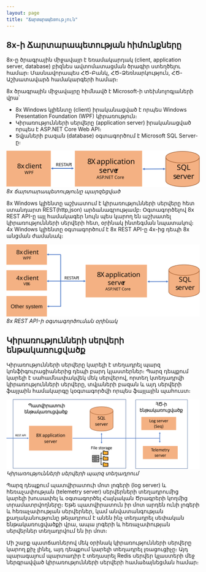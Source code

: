 ```yaml
---
layout: page
title: "Ճարտարապետություն" 
---
```


##  8x-ի Ճարտարապետության հիմունքները

8x-ը ծրագրային միջավայր է եռամակարդակ (client, application server, database) բիզնես ավտոմատացման ծրագիր
ստեղծելու համար։ Մասնավորապես ՀԾ-Բանկ, ՀԾ-Ձեռնարկություն, ՀԾ-Աշխատավարձ համակարգերի համար։

8x ծրագրային միջավայրը հիմնավծ է Microsoft-ի տեխնոլոգյաների վրա՝ 
* 8x Windows կլիենտը (client) իրականացված է որպես  Windows Presentation Foundation (WPF) կիրառություն։
* Կիրառությունների սերվերը (application server) իրականացված որպես է ASP.NET Core Web API։
* Տվյաների բազան (database) օգտագործում է Microsoft SQL Server-ը։


 ![8x Ճարտարապետությունը](architecture_simple.svg)
 *8x ճարտարապետությունը պարզեցված*

 8x Windows կլիենտը աշխատում է կիրառությունների սերվերը հետ ստանդարտ REST(http,json) արձանագրությամբ։ Օգտագործելով 8x REST API-ը այլ համակագեր նույն պես կարող են աշխատել կիրառությունների սերվերի հետ, օրինակ ինտեգման նպատակով։ 4x Windows կլիենտը օգտագործում է 8x REST API-ը 4x-ից դեպի 8x անցման ժամանակ։ 

 ![8x Ճարտարապետությունը](architecture_rest_usage.svg)
 *8x REST API-ի օգտագործուման օրինակ*


## Կիրառությունների սերվերի ենթակառուցվածք

Կիրառությունների սերվերը կարելի է տեղադրել պարզ կոնֆիգուրացիաներից դեպի բարդ կլաստերներ։ 
Պարզ դեպքում կարելի է սահամնափակվեկ մեկ սերվերով, որտեղ կտեղադրվի կիրառությունների սերվերը, տվյաների բազան և այդ սերվերի ֆայլաին համակարգը կօգտագործվի որպես ֆայլային պահուստ։ 

 ![Կիրառությունների սերվերի պարզ տեղադրում](application_server_simple.png)
 *Կիրառությունների սերվերի պարզ տեղադրում*

Պարզ դեպքում պատվիրատուի մոտ լոգերի (log server) և հեռաչափության (telemetry  server) սերվերների տեղադրումից կարելի խուսափել և օգտագործել Հայկական Ծրագրերի կողմից տրամատրվողները։
Եթե պատվիրատուն իր մոտ արդեն ունի լոգերի և հեռաչափության սերվերներ, կամ անվատանգության քաղականությունը թելադրում է անեն ինչ տեղադրել սեփական ենթակառուցվածքի վրա, ապա լոգերի և հեռաչափության սերվերներ տեղադրվում են իր մոտ։

Մի շարք պատճառներով մեկ օրինակ կիրառությունների սերվերը կարող քիչ լինել, այդ դեպքում կարելի տեղադրել լռացուցիչը։ Այդ պարագայում պարտադիր է տեղասրել Redis սերվեր կլաստերի մեջ ներգրավված կիրառությունների սերվերի համաձայնեցման համար։
 



